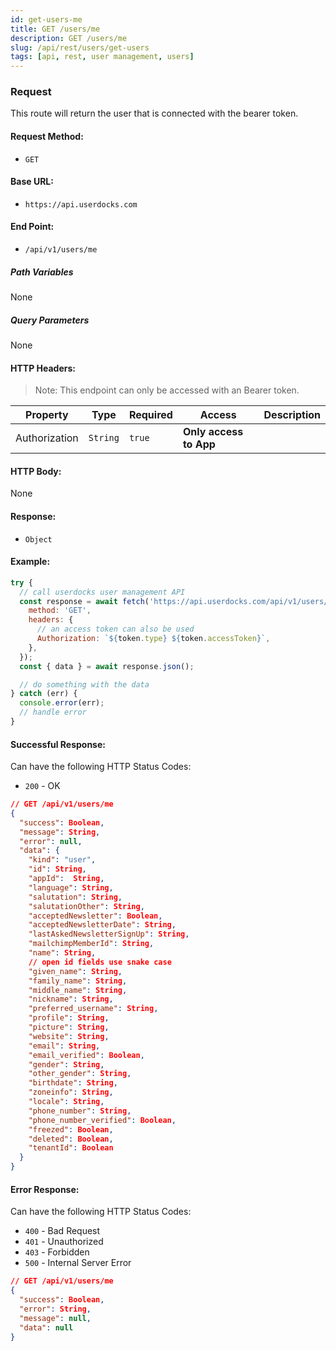 ```yaml
---
id: get-users-me
title: GET /users/me
description: GET /users/me
slug: /api/rest/users/get-users
tags: [api, rest, user management, users]
---
```


### Request

This route will return the user that is connected with the bearer token.

#### Request Method:

- `GET`

#### Base URL:

- `https://api.userdocks.com`

#### End Point:

- `/api/v1/users/me`

##### Path Variables

None

##### Query Parameters

None

#### HTTP Headers:

> Note: This endpoint can only be accessed with an Bearer token.

| Property      | Type        | Required  | Access                 | Description |
| ------------- | ----------- | --------- | ---------------------- | ----------- |
| Authorization | `String` | `true` | **Only access to App** |             |

#### HTTP Body:

None

#### Response:

- `Object`

#### Example:

```js
try {
  // call userdocks user management API
  const response = await fetch('https://api.userdocks.com/api/v1/users/me', {
    method: 'GET',
    headers: {
      // an access token can also be used
      Authorization: `${token.type} ${token.accessToken}`,
    },
  });
  const { data } = await response.json();

  // do something with the data
} catch (err) {
  console.error(err);
  // handle error
}
```

#### Successful Response:

Can have the following HTTP Status Codes:

- `200` - OK

```json
// GET /api/v1/users/me
{
  "success": Boolean,
  "message": String,
  "error": null,
  "data": {
    "kind": "user",
    "id": String,
    "appId":  String,
    "language": String,
    "salutation": String,
    "salutationOther": String,
    "acceptedNewsletter": Boolean,
    "acceptedNewsletterDate": String,
    "lastAskedNewsletterSignUp": String,
    "mailchimpMemberId": String,
    "name": String,
    // open id fields use snake case
    "given_name": String,
    "family_name": String,
    "middle_name": String,
    "nickname": String,
    "preferred_username": String,
    "profile": String,
    "picture": String,
    "website": String,
    "email": String,
    "email_verified": Boolean,
    "gender": String,
    "other_gender": String,
    "birthdate": String,
    "zoneinfo": String,
    "locale": String,
    "phone_number": String,
    "phone_number_verified": Boolean,
    "freezed": Boolean,
    "deleted": Boolean,
    "tenantId": Boolean
  }
}
```

#### Error Response:

Can have the following HTTP Status Codes:

- `400` - Bad Request
- `401` - Unauthorized
- `403` - Forbidden
- `500` - Internal Server Error

```json
// GET /api/v1/users/me
{
  "success": Boolean,
  "error": String,
  "message": null,
  "data": null
}
```
